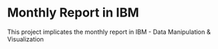 # Monthly Report in IBM
This project implicates the monthly report in IBM  - Data Manipulation & Visualization
